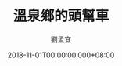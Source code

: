 ---
issue: 299
title: 溫泉鄉的頭幫車
author: 劉孟宜
date: 2018-11-01T00:00:00.000+08:00
topic: 懷想
difficulty: 1
wikidata: Q98095728
wikidata_link: https://www.wikidata.org/wiki/Q98095728
author_wikidata_link: https://www.wikidata.org/wiki/Q98096360
author_wikidata: Q98096360
---